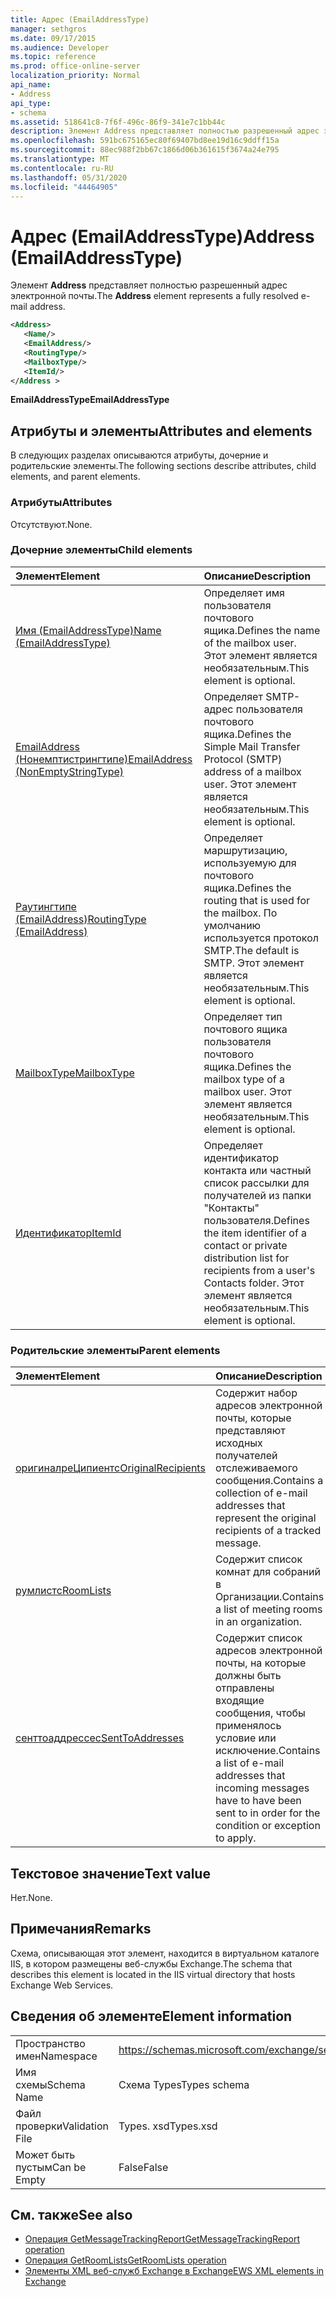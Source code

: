 ```yaml
---
title: Адрес (EmailAddressType)
manager: sethgros
ms.date: 09/17/2015
ms.audience: Developer
ms.topic: reference
ms.prod: office-online-server
localization_priority: Normal
api_name:
- Address
api_type:
- schema
ms.assetid: 518641c8-7f6f-496c-86f9-341e7c1bb44c
description: Элемент Address представляет полностью разрешенный адрес электронной почты.
ms.openlocfilehash: 591bc675165ec80f69407bd8ee19d16c9ddff15a
ms.sourcegitcommit: 88ec988f2bb67c1866d06b361615f3674a24e795
ms.translationtype: MT
ms.contentlocale: ru-RU
ms.lasthandoff: 05/31/2020
ms.locfileid: "44464905"
---
```

# <a name="address-emailaddresstype"></a><span data-ttu-id="0dc0a-103">Адрес (EmailAddressType)</span><span class="sxs-lookup"><span data-stu-id="0dc0a-103">Address (EmailAddressType)</span></span>

<span data-ttu-id="0dc0a-104">Элемент **Address** представляет полностью разрешенный адрес электронной почты.</span><span class="sxs-lookup"><span data-stu-id="0dc0a-104">The **Address** element represents a fully resolved e-mail address.</span></span> 
  
```XML
<Address>
   <Name/>
   <EmailAddress/>
   <RoutingType/>
   <MailboxType/>
   <ItemId/>
</Address >
```

 <span data-ttu-id="0dc0a-105">**EmailAddressType**</span><span class="sxs-lookup"><span data-stu-id="0dc0a-105">**EmailAddressType**</span></span>
## <a name="attributes-and-elements"></a><span data-ttu-id="0dc0a-106">Атрибуты и элементы</span><span class="sxs-lookup"><span data-stu-id="0dc0a-106">Attributes and elements</span></span>

<span data-ttu-id="0dc0a-107">В следующих разделах описываются атрибуты, дочерние и родительские элементы.</span><span class="sxs-lookup"><span data-stu-id="0dc0a-107">The following sections describe attributes, child elements, and parent elements.</span></span>
  
### <a name="attributes"></a><span data-ttu-id="0dc0a-108">Атрибуты</span><span class="sxs-lookup"><span data-stu-id="0dc0a-108">Attributes</span></span>

<span data-ttu-id="0dc0a-109">Отсутствуют.</span><span class="sxs-lookup"><span data-stu-id="0dc0a-109">None.</span></span>
  
### <a name="child-elements"></a><span data-ttu-id="0dc0a-110">Дочерние элементы</span><span class="sxs-lookup"><span data-stu-id="0dc0a-110">Child elements</span></span>

|<span data-ttu-id="0dc0a-111">**Элемент**</span><span class="sxs-lookup"><span data-stu-id="0dc0a-111">**Element**</span></span>|<span data-ttu-id="0dc0a-112">**Описание**</span><span class="sxs-lookup"><span data-stu-id="0dc0a-112">**Description**</span></span>|
|:-----|:-----|
|[<span data-ttu-id="0dc0a-113">Имя (EmailAddressType)</span><span class="sxs-lookup"><span data-stu-id="0dc0a-113">Name (EmailAddressType)</span></span>](name-emailaddresstype.md) <br/> |<span data-ttu-id="0dc0a-114">Определяет имя пользователя почтового ящика.</span><span class="sxs-lookup"><span data-stu-id="0dc0a-114">Defines the name of the mailbox user.</span></span> <span data-ttu-id="0dc0a-115">Этот элемент является необязательным.</span><span class="sxs-lookup"><span data-stu-id="0dc0a-115">This element is optional.</span></span>  <br/> |
|[<span data-ttu-id="0dc0a-116">EmailAddress (Нонемптистрингтипе)</span><span class="sxs-lookup"><span data-stu-id="0dc0a-116">EmailAddress (NonEmptyStringType)</span></span>](emailaddress-nonemptystringtype.md) <br/> |<span data-ttu-id="0dc0a-117">Определяет SMTP-адрес пользователя почтового ящика.</span><span class="sxs-lookup"><span data-stu-id="0dc0a-117">Defines the Simple Mail Transfer Protocol (SMTP) address of a mailbox user.</span></span> <span data-ttu-id="0dc0a-118">Этот элемент является необязательным.</span><span class="sxs-lookup"><span data-stu-id="0dc0a-118">This element is optional.</span></span>  <br/> |
|[<span data-ttu-id="0dc0a-119">Раутингтипе (EmailAddress)</span><span class="sxs-lookup"><span data-stu-id="0dc0a-119">RoutingType (EmailAddress)</span></span>](routingtype-emailaddress.md) <br/> |<span data-ttu-id="0dc0a-120">Определяет маршрутизацию, используемую для почтового ящика.</span><span class="sxs-lookup"><span data-stu-id="0dc0a-120">Defines the routing that is used for the mailbox.</span></span> <span data-ttu-id="0dc0a-121">По умолчанию используется протокол SMTP.</span><span class="sxs-lookup"><span data-stu-id="0dc0a-121">The default is SMTP.</span></span> <span data-ttu-id="0dc0a-122">Этот элемент является необязательным.</span><span class="sxs-lookup"><span data-stu-id="0dc0a-122">This element is optional.</span></span>  <br/> |
|[<span data-ttu-id="0dc0a-123">MailboxType</span><span class="sxs-lookup"><span data-stu-id="0dc0a-123">MailboxType</span></span>](mailboxtype.md) <br/> |<span data-ttu-id="0dc0a-124">Определяет тип почтового ящика пользователя почтового ящика.</span><span class="sxs-lookup"><span data-stu-id="0dc0a-124">Defines the mailbox type of a mailbox user.</span></span> <span data-ttu-id="0dc0a-125">Этот элемент является необязательным.</span><span class="sxs-lookup"><span data-stu-id="0dc0a-125">This element is optional.</span></span>  <br/> |
|[<span data-ttu-id="0dc0a-126">Идентификатор</span><span class="sxs-lookup"><span data-stu-id="0dc0a-126">ItemId</span></span>](itemid.md) <br/> |<span data-ttu-id="0dc0a-127">Определяет идентификатор контакта или частный список рассылки для получателей из папки "Контакты" пользователя.</span><span class="sxs-lookup"><span data-stu-id="0dc0a-127">Defines the item identifier of a contact or private distribution list for recipients from a user's Contacts folder.</span></span> <span data-ttu-id="0dc0a-128">Этот элемент является необязательным.</span><span class="sxs-lookup"><span data-stu-id="0dc0a-128">This element is optional.</span></span>  <br/> |
   
### <a name="parent-elements"></a><span data-ttu-id="0dc0a-129">Родительские элементы</span><span class="sxs-lookup"><span data-stu-id="0dc0a-129">Parent elements</span></span>

|<span data-ttu-id="0dc0a-130">**Элемент**</span><span class="sxs-lookup"><span data-stu-id="0dc0a-130">**Element**</span></span>|<span data-ttu-id="0dc0a-131">**Описание**</span><span class="sxs-lookup"><span data-stu-id="0dc0a-131">**Description**</span></span>|
|:-----|:-----|
|[<span data-ttu-id="0dc0a-132">оригиналреЦипиентс</span><span class="sxs-lookup"><span data-stu-id="0dc0a-132">OriginalRecipients</span></span>](originalrecipients.md) <br/> |<span data-ttu-id="0dc0a-133">Содержит набор адресов электронной почты, которые представляют исходных получателей отслеживаемого сообщения.</span><span class="sxs-lookup"><span data-stu-id="0dc0a-133">Contains a collection of e-mail addresses that represent the original recipients of a tracked message.</span></span>  <br/> |
|[<span data-ttu-id="0dc0a-134">румлистс</span><span class="sxs-lookup"><span data-stu-id="0dc0a-134">RoomLists</span></span>](roomlists.md) <br/> |<span data-ttu-id="0dc0a-135">Содержит список комнат для собраний в Организации.</span><span class="sxs-lookup"><span data-stu-id="0dc0a-135">Contains a list of meeting rooms in an organization.</span></span>  <br/> |
|[<span data-ttu-id="0dc0a-136">сенттоаддрессес</span><span class="sxs-lookup"><span data-stu-id="0dc0a-136">SentToAddresses</span></span>](senttoaddresses.md) <br/> |<span data-ttu-id="0dc0a-137">Содержит список адресов электронной почты, на которые должны быть отправлены входящие сообщения, чтобы применялось условие или исключение.</span><span class="sxs-lookup"><span data-stu-id="0dc0a-137">Contains a list of e-mail addresses that incoming messages have to have been sent to in order for the condition or exception to apply.</span></span>  <br/> |
   
## <a name="text-value"></a><span data-ttu-id="0dc0a-138">Текстовое значение</span><span class="sxs-lookup"><span data-stu-id="0dc0a-138">Text value</span></span>

<span data-ttu-id="0dc0a-139">Нет.</span><span class="sxs-lookup"><span data-stu-id="0dc0a-139">None.</span></span>
  
## <a name="remarks"></a><span data-ttu-id="0dc0a-140">Примечания</span><span class="sxs-lookup"><span data-stu-id="0dc0a-140">Remarks</span></span>

<span data-ttu-id="0dc0a-141">Схема, описывающая этот элемент, находится в виртуальном каталоге IIS, в котором размещены веб-службы Exchange.</span><span class="sxs-lookup"><span data-stu-id="0dc0a-141">The schema that describes this element is located in the IIS virtual directory that hosts Exchange Web Services.</span></span>
  
## <a name="element-information"></a><span data-ttu-id="0dc0a-142">Сведения об элементе</span><span class="sxs-lookup"><span data-stu-id="0dc0a-142">Element information</span></span>

|||
|:-----|:-----|
|<span data-ttu-id="0dc0a-143">Пространство имен</span><span class="sxs-lookup"><span data-stu-id="0dc0a-143">Namespace</span></span>  <br/> |https://schemas.microsoft.com/exchange/services/2006/types  <br/> |
|<span data-ttu-id="0dc0a-144">Имя схемы</span><span class="sxs-lookup"><span data-stu-id="0dc0a-144">Schema Name</span></span>  <br/> |<span data-ttu-id="0dc0a-145">Схема Types</span><span class="sxs-lookup"><span data-stu-id="0dc0a-145">Types schema</span></span>  <br/> |
|<span data-ttu-id="0dc0a-146">Файл проверки</span><span class="sxs-lookup"><span data-stu-id="0dc0a-146">Validation File</span></span>  <br/> |<span data-ttu-id="0dc0a-147">Types. xsd</span><span class="sxs-lookup"><span data-stu-id="0dc0a-147">Types.xsd</span></span>  <br/> |
|<span data-ttu-id="0dc0a-148">Может быть пустым</span><span class="sxs-lookup"><span data-stu-id="0dc0a-148">Can be Empty</span></span>  <br/> |<span data-ttu-id="0dc0a-149">False</span><span class="sxs-lookup"><span data-stu-id="0dc0a-149">False</span></span>  <br/> |
   
## <a name="see-also"></a><span data-ttu-id="0dc0a-150">См. также</span><span class="sxs-lookup"><span data-stu-id="0dc0a-150">See also</span></span>

- [<span data-ttu-id="0dc0a-151">Операция GetMessageTrackingReport</span><span class="sxs-lookup"><span data-stu-id="0dc0a-151">GetMessageTrackingReport operation</span></span>](getmessagetrackingreport-operation.md) 
- [<span data-ttu-id="0dc0a-152">Операция GetRoomLists</span><span class="sxs-lookup"><span data-stu-id="0dc0a-152">GetRoomLists operation</span></span>](getroomlists-operation.md)
- [<span data-ttu-id="0dc0a-153">Элементы XML веб-служб Exchange в Exchange</span><span class="sxs-lookup"><span data-stu-id="0dc0a-153">EWS XML elements in Exchange</span></span>](ews-xml-elements-in-exchange.md)

